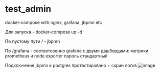 # test_admin
docker-compose with nginx, grafana, jbpmn etc

Для запуска - docker-compose up -d

По пустому пути / - jbpmn

По /grafana - соответсвенно grafana с двумя дашбордами: метрики prometheus и node exporter
пароль стандартный

Подключение jbpmn к postgres протестировано + скрин логов
![image](https://github.com/Karpov760/test_admin/assets/77189625/44952be5-6ad6-4c87-a3d1-b9deae74cae4)
